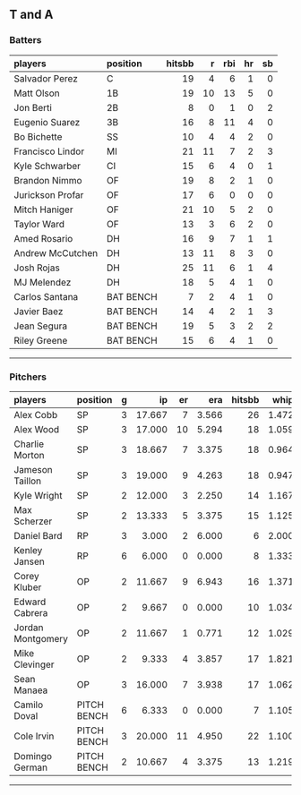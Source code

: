 ## T and A

### Batters

 
|players          |position  | hitsbb|  r| rbi| hr| sb| 
|:----------------|:---------|------:|--:|---:|--:|--:| 
|Salvador Perez   |C         |     19|  4|   6|  1|  0| 
|Matt Olson       |1B        |     19| 10|  13|  5|  0| 
|Jon Berti        |2B        |      8|  0|   1|  0|  2| 
|Eugenio Suarez   |3B        |     16|  8|  11|  4|  0| 
|Bo Bichette      |SS        |     10|  4|   4|  2|  0| 
|Francisco Lindor |MI        |     21| 11|   7|  2|  3| 
|Kyle Schwarber   |CI        |     15|  6|   4|  0|  1| 
|Brandon Nimmo    |OF        |     19|  8|   2|  1|  0| 
|Jurickson Profar |OF        |     17|  6|   0|  0|  0| 
|Mitch Haniger    |OF        |     21| 10|   5|  2|  0| 
|Taylor Ward      |OF        |     13|  3|   6|  2|  0| 
|Amed Rosario     |DH        |     16|  9|   7|  1|  1| 
|Andrew McCutchen |DH        |     13| 11|   8|  3|  0| 
|Josh Rojas       |DH        |     25| 11|   6|  1|  4| 
|MJ Melendez      |DH        |     18|  5|   4|  1|  0| 
|Carlos Santana   |BAT BENCH |      7|  2|   4|  1|  0| 
|Javier Baez      |BAT BENCH |     14|  4|   2|  1|  3| 
|Jean Segura      |BAT BENCH |     19|  5|   3|  2|  2| 
|Riley Greene     |BAT BENCH |     15|  6|   4|  1|  0| 

* * *

### Pitchers

 
|players           |position    |  g|     ip| er|   era| hitsbb|  whip| so|  w| sv| 
|:-----------------|:-----------|--:|------:|--:|-----:|------:|-----:|--:|--:|--:| 
|Alex Cobb         |SP          |  3| 17.667|  7| 3.566|     26| 1.472| 15|  1|  0| 
|Alex Wood         |SP          |  3| 17.000| 10| 5.294|     18| 1.059| 17|  1|  0| 
|Charlie Morton    |SP          |  3| 18.667|  7| 3.375|     18| 0.964| 30|  1|  0| 
|Jameson Taillon   |SP          |  3| 19.000|  9| 4.263|     18| 0.947| 15|  1|  0| 
|Kyle Wright       |SP          |  2| 12.000|  3| 2.250|     14| 1.167| 12|  2|  0| 
|Max Scherzer      |SP          |  2| 13.333|  5| 3.375|     15| 1.125| 14|  1|  0| 
|Daniel Bard       |RP          |  3|  3.000|  2| 6.000|      6| 2.000|  5|  0|  2| 
|Kenley Jansen     |RP          |  6|  6.000|  0| 0.000|      8| 1.333|  7|  0|  4| 
|Corey Kluber      |OP          |  2| 11.667|  9| 6.943|     16| 1.371| 12|  0|  0| 
|Edward Cabrera    |OP          |  2|  9.667|  0| 0.000|     10| 1.034| 13|  1|  0| 
|Jordan Montgomery |OP          |  2| 11.667|  1| 0.771|     12| 1.029| 16|  2|  0| 
|Mike Clevinger    |OP          |  2|  9.333|  4| 3.857|     17| 1.821|  4|  1|  0| 
|Sean Manaea       |OP          |  3| 16.000|  7| 3.938|     17| 1.062| 14|  1|  0| 
|Camilo Doval      |PITCH BENCH |  6|  6.333|  0| 0.000|      7| 1.105|  5|  1|  3| 
|Cole Irvin        |PITCH BENCH |  3| 20.000| 11| 4.950|     22| 1.100|  9|  0|  0| 
|Domingo German    |PITCH BENCH |  2| 10.667|  4| 3.375|     13| 1.219| 10|  0|  0| 


* * *


